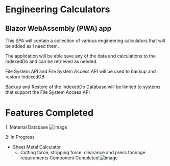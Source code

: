 # Engineering Calculators
## Blazor WebAssembly (PWA) app

This SPA will contain a collection of various engineering calculators that
will be added as I need them.

The application will be able save any of the data and calculations to the IndexedDb and can be retrieved as needed.

File System API and File System Access API will be used to backup and restore IndexedDB.

Backup and Restore of the IndexedDb Database will be limited to systems that support the File System Access API

# Features Completed

1: Material Database 
![image](https://github.com/user-attachments/assets/8fb4ff39-8732-49e5-a703-000b20e2eb19)




2: In Progress
  - Sheet Metal Calculator
    - Cutting force, stripping force, clearance and press tonnage requirements Component Completed
      ![image](https://github.com/user-attachments/assets/d1a2a902-314d-469b-9301-370e2bbe313f)




